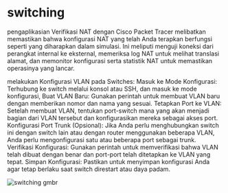 # switching

pengaplikasian Verifikasi NAT dengan Cisco Packet Tracer melibatkan memastikan bahwa konfigurasi NAT yang telah Anda terapkan berfungsi seperti yang diharapkan dalam simulasi. Ini meliputi menguji koneksi dari perangkat internal ke eksternal, memeriksa log NAT untuk melihat translasi alamat, dan memonitor konfigurasi serta statistik NAT untuk memastikan operasinya yang lancar.

melakukan Konfigurasi VLAN pada Switches:
Masuk ke Mode Konfigurasi: Terhubung ke switch melalui konsol atau SSH, dan masuk ke mode konfigurasi, 
Buat VLAN Baru: Gunakan perintah untuk membuat VLAN baru dengan memberikan nomor dan nama yang sesuai.
Tetapkan Port ke VLAN: Setelah membuat VLAN, tentukan port-switch mana yang akan menjadi bagian dari VLAN tersebut dan konfigurasikan mereka sebagai akses port.
Konfigurasi Port Trunk (Opsional): Jika Anda perlu menghubungkan switch ini dengan switch lain atau dengan router menggunakan beberapa VLAN, Anda perlu mengonfigurasi satu atau beberapa port sebagai trunk.
Verifikasi Konfigurasi: Gunakan perintah untuk memverifikasi bahwa VLAN telah dibuat dengan benar dan port-port telah ditetapkan ke VLAN yang tepat.
Simpan Konfigurasi: Pastikan untuk menyimpan konfigurasi Anda agar tetap berlaku saat switch direstart atau daya padam.

![switching gmbr](https://github.com/faisalbinta29/switching/assets/151717525/719daff4-2078-4868-a28e-24b14e9da3c3)
